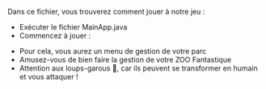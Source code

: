 Dans ce fichier, vous trouverez comment jouer à notre jeu :

* Exécuter le fichier MainApp.java
* Commencez à jouer :
- Pour cela, vous aurez un menu de gestion de votre parc
- Amusez-vous de bien faire la gestion de votre ZOO Fantastique
- Attention aux loups-garous 🐺, car ils peuvent se transformer en humain et vous attaquer ! 
